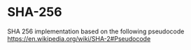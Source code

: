 # SHA-256
SHA 256 implementation based on the following pseudocode https://en.wikipedia.org/wiki/SHA-2#Pseudocode
